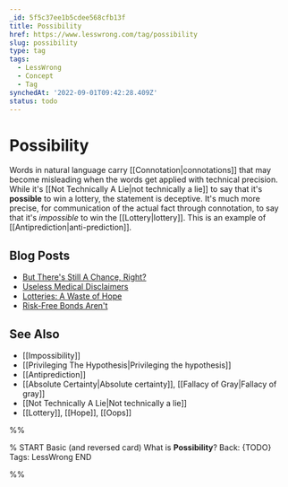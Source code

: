 ```yaml
---
_id: 5f5c37ee1b5cdee568cfb13f
title: Possibility
href: https://www.lesswrong.com/tag/possibility
slug: possibility
type: tag
tags:
  - LessWrong
  - Concept
  - Tag
synchedAt: '2022-09-01T09:42:28.409Z'
status: todo
---
```


# Possibility

Words in natural language carry [[Connotation|connotations]] that may become misleading when the words get applied with technical precision. While it's [[Not Technically A Lie|not technically a lie]] to say that it's **possible** to win a lottery, the statement is deceptive. It's much more precise, for communication of the actual fact through connotation, to say that it's *impossible* to win the [[Lottery|lottery]]. This is an example of [[Antiprediction|anti-prediction]].

## Blog Posts

- [But There's Still A Chance, Right?](http://lesswrong.com/lw/ml/but_theres_still_a_chance_right/)
- [Useless Medical Disclaimers](http://lesswrong.com/lw/h4/useless_medical_disclaimers/)
- [Lotteries: A Waste of Hope](http://lesswrong.com/lw/hl/lotteries_a_waste_of_hope/)
- [Risk-Free Bonds Aren't](http://lesswrong.com/lw/hy/riskfree_bonds_arent/)

## See Also

- [[Impossibility]]
- [[Privileging The Hypothesis|Privileging the hypothesis]]
- [[Antiprediction]]
- [[Absolute Certainty|Absolute certainty]], [[Fallacy of Gray|Fallacy of gray]]
- [[Not Technically A Lie|Not technically a lie]]
- [[Lottery]], [[Hope]], [[Oops]]


%%

% START
Basic (and reversed card)
What is **Possibility**?
Back: {TODO}
Tags: LessWrong
END
<!--ID: 1663156982912-->


%%
	
